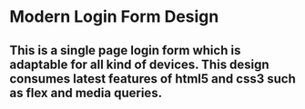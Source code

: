 # Modern Login Form Design
## This is a single page login form which is adaptable for all kind of devices. This design consumes latest features of html5 and css3 such as flex and media queries.

